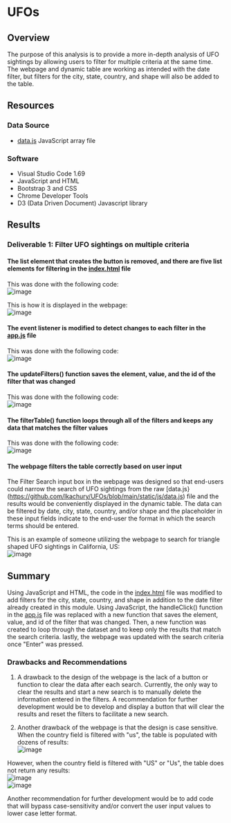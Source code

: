 # UFOs

## Overview
The purpose of this analysis is to provide a more in-depth analysis of UFO sightings by allowing users to filter for multiple criteria at the same time. The webpage and dynamic table are working as intended with the date filter, but filters for the city, state, country, and shape will also be added to the table.

## Resources
### Data Source 
- [data.js](https://github.com/lkachury/UFOs/blob/main/static/js/data.js) JavaScript array file

### Software
- Visual Studio Code 1.69
- JavaScript and HTML
- Bootstrap 3 and CSS
- Chrome Developer Tools
- D3 (Data Driven Document) Javascript library

## Results 

### Deliverable 1: Filter UFO sightings on multiple criteria

#### The list element that creates the button is removed, and there are five list elements for filtering in the [index.html](https://github.com/lkachury/UFOs/blob/main/index.html) file 
This was done with the following code: 
<br /> ![image](https://user-images.githubusercontent.com/108038989/189569912-87e1ec12-9415-45d0-ae73-9a99e8219ee7.png)

This is how it is displayed in the webpage: 
<br /> ![image](https://user-images.githubusercontent.com/108038989/189570047-e01bca83-4b5f-4568-8349-6434c25a035a.png)

#### The event listener is modified to detect changes to each filter in the [app.js](https://github.com/lkachury/UFOs/blob/main/static/js/app.js) file
This was done with the following code: 
<br /> ![image](https://user-images.githubusercontent.com/108038989/189570334-484eccc6-3980-4c93-86e7-0d15762c96cb.png)

#### The updateFilters() function saves the element, value, and the id of the filter that was changed
This was done with the following code: 
<br /> ![image](https://user-images.githubusercontent.com/108038989/189570442-f96874a4-91d7-4701-9aac-8b1e99de27fb.png)

#### The filterTable() function loops through all of the filters and keeps any data that matches the filter values
This was done with the following code: 
<br /> ![image](https://user-images.githubusercontent.com/108038989/189570495-6241ae68-2459-463f-a796-8975df5d4cf7.png)

#### The webpage filters the table correctly based on user input

The Filter Search input box in the webpage was designed so that end-users could narrow the search of UFO sightings from the raw [data.js}(https://github.com/lkachury/UFOs/blob/main/static/js/data.js) file and the results would be conveniently displayed in the dynamic table. The data can be filtered by date, city, state, country, and/or shape and the placeholder in these input fields indicate to the end-user the format in which the search terms should be entered. 

This is an example of someone utilizing the webpage to search for triangle shaped UFO sightings in California, US:
<br /> ![image](https://user-images.githubusercontent.com/108038989/189572716-9ab03838-d1fd-459c-9787-e8585f2f7f4f.png)

## Summary 
Using JavaScript and HTML, the code in the [index.html](https://github.com/lkachury/UFOs/blob/main/index.html) file was modified to add filters for the city, state, country, and shape in addition to the date filter already created in this module. Using JavaScript, the handleClick() function in the [app.js](https://github.com/lkachury/UFOs/blob/main/static/js/app.js) file was replaced with a new function that saves the element, value, and id of the filter that was changed. Then, a new function was created to loop through the dataset and to keep only the results that match the search criteria. lastly, the webpage was updated with the search criteria once "Enter" was pressed.

### Drawbacks and Recommendations 
1. A drawback to the design of the webpage is the lack of a button or function to clear the data after each search. Currently, the only way to clear the results and start a new search is to manually delete the information entered in the filters. A recommendation for further development would be to develop and display a button that will clear the results and reset the filters to facilitate a new search. 

2. Another drawback of the webpage is that the design is case sensitive. When the country field is filtered with "us", the table is populated with dozens of results: 
<br /> ![image](https://user-images.githubusercontent.com/108038989/189575962-88efc830-f2b0-46c6-b02c-5c7891203305.png)

However, when the country field is filtered with "US" or "Us", the table does not return any results:
<br /> ![image](https://user-images.githubusercontent.com/108038989/189576272-ac777d21-05a0-471b-b803-c4340209a649.png)
<br /> ![image](https://user-images.githubusercontent.com/108038989/189576223-aa3febc5-8fd3-483b-85f5-202ba290e69a.png)

Another recommendation for further development would be to add code that will bypass case-sensitivity and/or convert the user input values to lower case letter format. 
